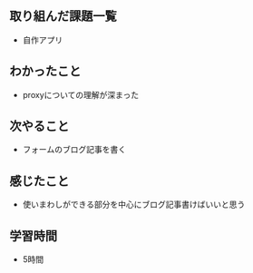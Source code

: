 ## 取り組んだ課題一覧
- 自作アプリ

## わかったこと
- proxyについての理解が深まった

## 次やること
- フォームのブログ記事を書く

## 感じたこと
- 使いまわしができる部分を中心にブログ記事書けばいいと思う

## 学習時間
- 5時間